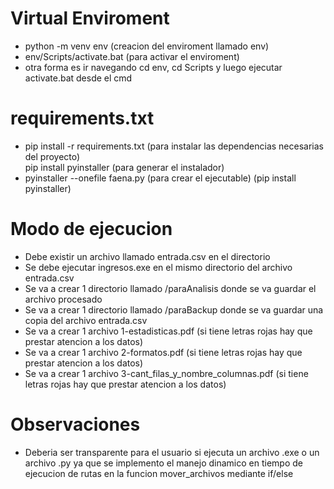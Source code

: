 # Virtual Enviroment
* python -m venv env (creacion del enviroment llamado env) 
* env/Scripts/activate.bat (para activar el enviroment)
* otra forma es ir navegando cd env, cd Scripts y luego ejecutar activate.bat desde el cmd

# requirements.txt
* pip install -r requirements.txt (para instalar las dependencias necesarias del proyecto)   
  pip install pyinstaller (para generar el instalador)
* pyinstaller --onefile faena.py (para crear el ejecutable) (pip install pyinstaller)

# Modo de ejecucion
* Debe existir un archivo llamado entrada.csv en el directorio 
* Se debe ejecutar ingresos.exe en el mismo directorio del archivo entrada.csv
* Se va a crear 1 directorio llamado /paraAnalisis donde se va guardar el archivo procesado
* Se va a crear 1 directorio llamado /paraBackup donde se va guardar una copia del archivo entrada.csv
* Se va a crear 1 archivo 1-estadisticas.pdf (si tiene letras rojas hay que prestar atencion a los datos)
* Se va a crear 1 archivo 2-formatos.pdf (si tiene letras rojas hay que prestar atencion a los datos)
* Se va a crear 1 archivo 3-cant_filas_y_nombre_columnas.pdf (si tiene letras rojas hay que prestar atencion a los datos)

# Observaciones
* Deberia ser transparente para el usuario si ejecuta un archivo .exe o un archivo .py ya que se implemento el manejo dinamico en tiempo de ejecucion de rutas en la funcion mover_archivos mediante if/else